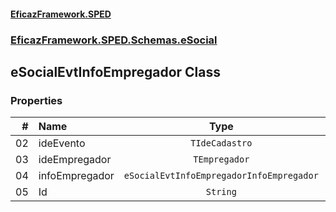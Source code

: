 #### [EficazFramework.SPED](EficazFrameworkSPED.md 'EficazFramework SPED')
### [EficazFramework.SPED.Schemas.eSocial](EficazFramework.SPED.Schemas.eSocial.md 'EficazFramework.SPED.Schemas.eSocial')

## eSocialEvtInfoEmpregador Class
### Properties

| # | Name | Type | |
| ---: | :--- | :---: | :--- |
| 02 | ideEvento | `TIdeCadastro` |  |
| 03 | ideEmpregador | `TEmpregador` |  |
| 04 | infoEmpregador | `eSocialEvtInfoEmpregadorInfoEmpregador` |  |
| 05 | Id | `String` |  |
